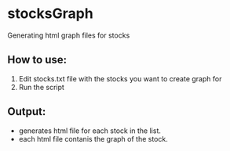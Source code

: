 # stocksGraph
Generating html graph files for stocks

## How to use:
1. Edit stocks.txt file with the stocks you want to create graph for
2. Run the script

## Output:
* generates html file for each stock in the list.
* each html file contanis the graph of the stock.